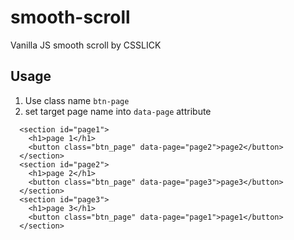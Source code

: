 # smooth-scroll
Vanilla JS smooth scroll by CSSLICK

## Usage
1. Use class name ```btn-page```
2. set target page name into ```data-page``` attribute
```
  <section id="page1">
    <h1>page 1</h1>
    <button class="btn_page" data-page="page2">page2</button>
  </section>
  <section id="page2">
    <h1>page 2</h1>
    <button class="btn_page" data-page="page3">page3</button>
  </section>
  <section id="page3">
    <h1>page 3</h1>
    <button class="btn_page" data-page="page1">page1</button>
  </section>
```
